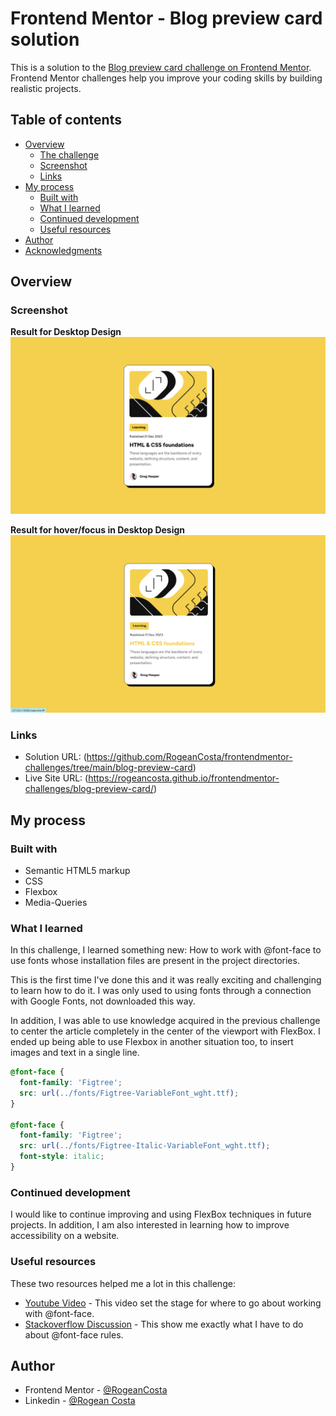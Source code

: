 # Frontend Mentor - Blog preview card solution

This is a solution to the [Blog preview card challenge on Frontend Mentor](https://www.frontendmentor.io/challenges/blog-preview-card-ckPaj01IcS). Frontend Mentor challenges help you improve your coding skills by building realistic projects.

## Table of contents

- [Overview](#overview)
  - [The challenge](#the-challenge)
  - [Screenshot](#screenshot)
  - [Links](#links)
- [My process](#my-process)
  - [Built with](#built-with)
  - [What I learned](#what-i-learned)
  - [Continued development](#continued-development)
  - [Useful resources](#useful-resources)
- [Author](#author)
- [Acknowledgments](#acknowledgments)

## Overview

### Screenshot

**Result for Desktop Design**
![](./design/blog-preview-card-desktop-solution.png)

**Result for hover/focus in Desktop Design**
![](./design/blog-preview-card-desktop-hover-solution.png)

### Links

- Solution URL: (https://github.com/RogeanCosta/frontendmentor-challenges/tree/main/blog-preview-card)
- Live Site URL: (https://rogeancosta.github.io/frontendmentor-challenges/blog-preview-card/)

## My process

### Built with

- Semantic HTML5 markup
- CSS
- Flexbox
- Media-Queries

### What I learned

In this challenge, I learned something new: How to work with @font-face to use fonts whose installation files are present in the project directories.

This is the first time I've done this and it was really exciting and challenging to learn how to do it. I was only used to using fonts through a connection with Google Fonts, not downloaded this way.

In addition, I was able to use knowledge acquired in the previous challenge to center the article completely in the center of the viewport with FlexBox. I ended up being able to use Flexbox in another situation too, to insert images and text in a single line.

```css
@font-face {
  font-family: 'Figtree';
  src: url(../fonts/Figtree-VariableFont_wght.ttf);
}

@font-face {
  font-family: 'Figtree';
  src: url(../fonts/Figtree-Italic-VariableFont_wght.ttf);
  font-style: italic;
}
```

### Continued development

I would like to continue improving and using FlexBox techniques in future projects. In addition, I am also interested in learning how to improve accessibility on a website.

### Useful resources

These two resources helped me a lot in this challenge:

- [Youtube Video](https://www.youtube.com/watch?v=lDip-1VnaOA) - This video set the stage for where to go about working with @font-face.
- [Stackoverflow Discussion](https://stackoverflow.com/questions/2436749/how-to-add-multiple-font-files-for-the-same-font) - This show me exactly what I have to do about @font-face rules.

## Author

- Frontend Mentor - [@RogeanCosta](https://www.frontendmentor.io/profile/RogeanCosta)
- Linkedin - [@Rogean Costa](https://www.linkedin.com/in/rogean-c-884a01b8)
